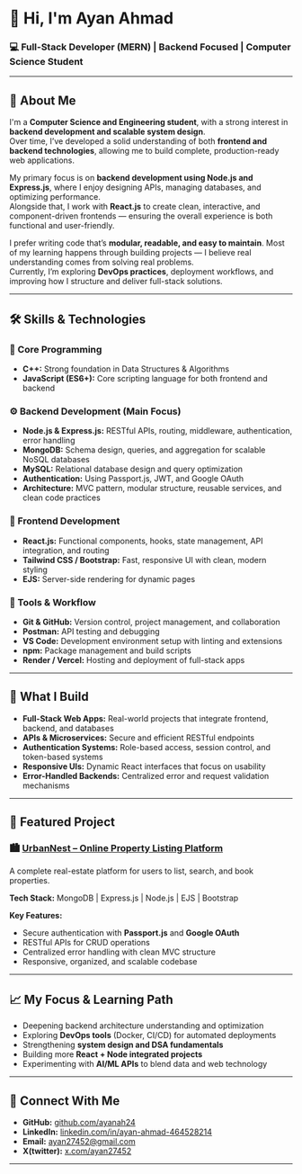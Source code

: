 # 👋 Hi, I'm Ayan Ahmad

### 💻 Full-Stack Developer (MERN) | Backend Focused | Computer Science Student  

---

## 🧭 About Me  

I'm a **Computer Science and Engineering student**, with a strong interest in **backend development and scalable system design**.  
Over time, I’ve developed a solid understanding of both **frontend and backend technologies**, allowing me to build complete, production-ready web applications.  

My primary focus is on **backend development using Node.js and Express.js**, where I enjoy designing APIs, managing databases, and optimizing performance.  
Alongside that, I work with **React.js** to create clean, interactive, and component-driven frontends — ensuring the overall experience is both functional and user-friendly.  

I prefer writing code that’s **modular, readable, and easy to maintain**. Most of my learning happens through building projects — I believe real understanding comes from solving real problems.  
Currently, I’m exploring **DevOps practices**, deployment workflows, and improving how I structure and deliver full-stack solutions.

---

## 🛠️ Skills & Technologies  

### 🧠 Core Programming  
- **C++:** Strong foundation in Data Structures & Algorithms  
- **JavaScript (ES6+):** Core scripting language for both frontend and backend  

### ⚙️ Backend Development (Main Focus)
- **Node.js & Express.js:** RESTful APIs, routing, middleware, authentication, error handling  
- **MongoDB:** Schema design, queries, and aggregation for scalable NoSQL databases  
- **MySQL:** Relational database design and query optimization  
- **Authentication:** Using Passport.js, JWT, and Google OAuth  
- **Architecture:** MVC pattern, modular structure, reusable services, and clean code practices  

### 🎨 Frontend Development
- **React.js:** Functional components, hooks, state management, API integration, and routing  
- **Tailwind CSS / Bootstrap:** Fast, responsive UI with clean, modern styling  
- **EJS:** Server-side rendering for dynamic pages  

### 🧰 Tools & Workflow
- **Git & GitHub:** Version control, project management, and collaboration  
- **Postman:** API testing and debugging  
- **VS Code:** Development environment setup with linting and extensions  
- **npm:** Package management and build scripts  
- **Render / Vercel:** Hosting and deployment of full-stack apps  

---

## 🚀 What I Build  

- **Full-Stack Web Apps:** Real-world projects that integrate frontend, backend, and databases  
- **APIs & Microservices:** Secure and efficient RESTful endpoints  
- **Authentication Systems:** Role-based access, session control, and token-based systems  
- **Responsive UIs:** Dynamic React interfaces that focus on usability  
- **Error-Handled Backends:** Centralized error and request validation mechanisms  

---

## 🧩 Featured Project  

### 🏙️ [UrbanNest – Online Property Listing Platform](https://urban-next.onrender.com)
A complete real-estate platform for users to list, search, and book properties.  

**Tech Stack:** MongoDB | Express.js | Node.js | EJS | Bootstrap  

**Key Features:**  
- Secure authentication with **Passport.js** and **Google OAuth**  
- RESTful APIs for CRUD operations  
- Centralized error handling with clean MVC structure  
- Responsive, organized, and scalable codebase  

---

## 📈 My Focus & Learning Path  

- Deepening backend architecture understanding and optimization  
- Exploring **DevOps tools** (Docker, CI/CD) for automated deployments  
- Strengthening **system design and DSA fundamentals**  
- Building more **React + Node integrated projects**  
- Experimenting with **AI/ML APIs** to blend data and web technology

---

## 🔗 Connect With Me  

- **GitHub:** [github.com/ayanah24](https://github.com/ayanah24)  
- **LinkedIn:** [linkedin.com/in/ayan-ahmad-464528214](https://www.linkedin.com/in/ayan-ahmad-464528214)  
- **Email:** [ayan27452@gmail.com](mailto:ayan27452@gmail.com)  
- **X(twitter):** [x.com/ayan27452](https://x.com/ayan27452)  
---


